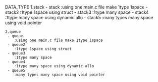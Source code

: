 DATA_TYPE
    1.stack
     - stack
        :using one main.c file make 1type 1space
     - stack2
        :1type 1space using struct
     - stack3
        :1type many space 
     - stack4
        :1type many space using dynamic allo
     - stack5
        :many types many space using void pointer
    
    2.queue
     - queue
        :using one main.c file make 1type 1space
     - queue2
        :1type 1space using struct
     - queue3
        :1type many space 
     - queue4
        :1type many space using dynamic allo
     - queue5
        :many types many space using void pointer

